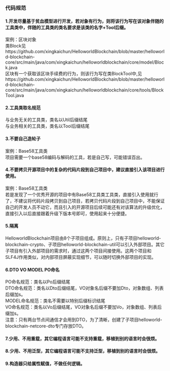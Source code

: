 ### 代码规范
#### 1.开发尽量基于贫血模型进行开发，若对象有行为，则将该行为写在该对象伴随的工具类中，伴随的工具类的类名要求是该类的名字+Tool后缀。
案例：区块对象  
类Block见https://github.com/xingkaichun/HelloworldBlockchain/blob/master/helloworld-blockchain-core/src/main/java/com/xingkaichun/helloworldblockchain/core/model/Block.java  
区块有一个获取该区块手续费的行为，则该行为写在类BlockTool中,见https://github.com/xingkaichun/HelloworldBlockchain/blob/master/helloworld-blockchain-core/src/main/java/com/xingkaichun/helloworldblockchain/core/tools/BlockTool.java

#### 2.工具类取名规范
与业务无关的工具类，类名以Util后缀结尾  
与业务相关的工具类，类名以Tool后缀结尾

#### 3.不要自己造轮子
案例：Base58工具类  
项目需要一个base58编码与解码的工具，若是自己写，可能错误百出。

#### 4.不要拷贝开源项目中的复杂的代码片段到自己项目中，建议直接引入该项目进行使用。
案例：Base58工具类  
若是发现了一个优秀开源的项目中有Base58工具类工具类，直接引入使用就行了，不建议将代码片段拷贝到自己项目，若拷贝代码片段到自己项目中，不能保证自己的开发人员不动它，而且引入的开源项目后续可能还有对该算法的升级优化，直接引入以后直接跟着升级下版本号即可，使用起来十分便捷。

#### 5.隔离
HelloworldBlockchain项目由8个子项目组成。原则上，只有子项目helloworld-blockchain-crypto、子项目helloworld-blockchain-util可以引入外部项目。其它子项目有引入外部项目的需求时，通过这两个项目间接使用。这两个项目和SLF4J作用类似，对内部项目屏蔽实现细节，可以随时切换外部项目的实现。

#### 6.DTO VO MODEL PO命名
PO命名规范：类名以Po后缀结尾  
DTO命名规范：类名以Dto后缀结尾，VO对象名后缀不要加Dto，对象数组、列表后缀加s。  
MODEL命名规范：类名不需要以特别后缀标识结尾  
VO命名规范：类名以Vo后缀结尾，VO对象名后缀不要加Vo，对象数组、列表后缀加s。  
注意：只有两台节点间通信才会用到DTO，为了清晰，创建了子项目helloworld-blockchain-netcore-dto专门存放DTO。

#### 7.少用、不用重载，其它编程语言可能不支持重载，移植到别的语言时会很烦。
#### 8.少用、不用泛型，其它编程语言可能不支持泛型，移植到别的语言时会很烦。
#### 9.构造器只给属性赋值，不做任何逻辑。